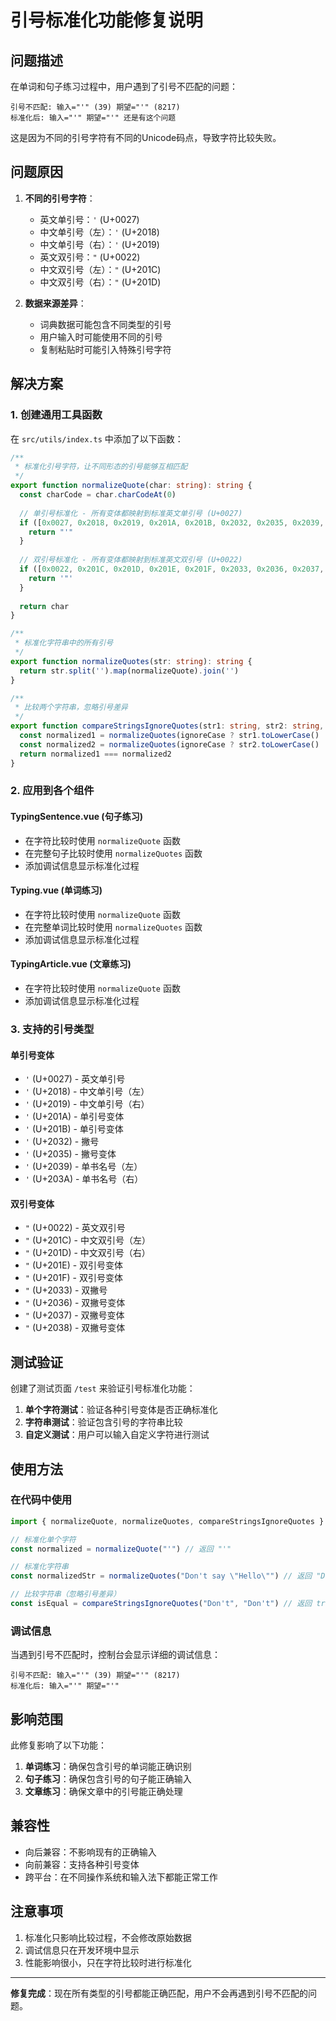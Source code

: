 # 引号标准化功能修复说明

## 问题描述

在单词和句子练习过程中，用户遇到了引号不匹配的问题：

```
引号不匹配: 输入="'" (39) 期望="'" (8217)
标准化后: 输入="'" 期望="'" 还是有这个问题
```

这是因为不同的引号字符有不同的Unicode码点，导致字符比较失败。

## 问题原因

1. **不同的引号字符**：
   - 英文单引号：`'` (U+0027)
   - 中文单引号（左）：`'` (U+2018)
   - 中文单引号（右）：`'` (U+2019)
   - 英文双引号：`"` (U+0022)
   - 中文双引号（左）：`"` (U+201C)
   - 中文双引号（右）：`"` (U+201D)

2. **数据来源差异**：
   - 词典数据可能包含不同类型的引号
   - 用户输入时可能使用不同的引号
   - 复制粘贴时可能引入特殊引号字符

## 解决方案

### 1. 创建通用工具函数

在 `src/utils/index.ts` 中添加了以下函数：

```typescript
/**
 * 标准化引号字符，让不同形态的引号能够互相匹配
 */
export function normalizeQuote(char: string): string {
  const charCode = char.charCodeAt(0)
  
  // 单引号标准化 - 所有变体都映射到标准英文单引号 (U+0027)
  if ([0x0027, 0x2018, 0x2019, 0x201A, 0x201B, 0x2032, 0x2035, 0x2039, 0x203A].includes(charCode)) {
    return "'"
  }
  
  // 双引号标准化 - 所有变体都映射到标准英文双引号 (U+0022)
  if ([0x0022, 0x201C, 0x201D, 0x201E, 0x201F, 0x2033, 0x2036, 0x2037, 0x2038].includes(charCode)) {
    return '"'
  }
  
  return char
}

/**
 * 标准化字符串中的所有引号
 */
export function normalizeQuotes(str: string): string {
  return str.split('').map(normalizeQuote).join('')
}

/**
 * 比较两个字符串，忽略引号差异
 */
export function compareStringsIgnoreQuotes(str1: string, str2: string, ignoreCase: boolean = false): boolean {
  const normalized1 = normalizeQuotes(ignoreCase ? str1.toLowerCase() : str1)
  const normalized2 = normalizeQuotes(ignoreCase ? str2.toLowerCase() : str2)
  return normalized1 === normalized2
}
```

### 2. 应用到各个组件

#### TypingSentence.vue (句子练习)
- 在字符比较时使用 `normalizeQuote` 函数
- 在完整句子比较时使用 `normalizeQuotes` 函数
- 添加调试信息显示标准化过程

#### Typing.vue (单词练习)
- 在字符比较时使用 `normalizeQuote` 函数
- 在完整单词比较时使用 `normalizeQuotes` 函数
- 添加调试信息显示标准化过程

#### TypingArticle.vue (文章练习)
- 在字符比较时使用 `normalizeQuote` 函数
- 添加调试信息显示标准化过程

### 3. 支持的引号类型

#### 单引号变体
- `'` (U+0027) - 英文单引号
- `'` (U+2018) - 中文单引号（左）
- `'` (U+2019) - 中文单引号（右）
- `'` (U+201A) - 单引号变体
- `'` (U+201B) - 单引号变体
- `'` (U+2032) - 撇号
- `'` (U+2035) - 撇号变体
- `'` (U+2039) - 单书名号（左）
- `'` (U+203A) - 单书名号（右）

#### 双引号变体
- `"` (U+0022) - 英文双引号
- `"` (U+201C) - 中文双引号（左）
- `"` (U+201D) - 中文双引号（右）
- `"` (U+201E) - 双引号变体
- `"` (U+201F) - 双引号变体
- `"` (U+2033) - 双撇号
- `"` (U+2036) - 双撇号变体
- `"` (U+2037) - 双撇号变体
- `"` (U+2038) - 双撇号变体

## 测试验证

创建了测试页面 `/test` 来验证引号标准化功能：

1. **单个字符测试**：验证各种引号变体是否正确标准化
2. **字符串测试**：验证包含引号的字符串比较
3. **自定义测试**：用户可以输入自定义字符进行测试

## 使用方法

### 在代码中使用

```typescript
import { normalizeQuote, normalizeQuotes, compareStringsIgnoreQuotes } from '@/utils/index'

// 标准化单个字符
const normalized = normalizeQuote("'") // 返回 "'"

// 标准化字符串
const normalizedStr = normalizeQuotes("Don't say \"Hello\"") // 返回 "Don't say "Hello""

// 比较字符串（忽略引号差异）
const isEqual = compareStringsIgnoreQuotes("Don't", "Don't") // 返回 true
```

### 调试信息

当遇到引号不匹配时，控制台会显示详细的调试信息：

```
引号不匹配: 输入="'" (39) 期望="'" (8217)
标准化后: 输入="'" 期望="'"
```

## 影响范围

此修复影响了以下功能：

1. **单词练习**：确保包含引号的单词能正确识别
2. **句子练习**：确保包含引号的句子能正确输入
3. **文章练习**：确保文章中的引号能正确处理

## 兼容性

- 向后兼容：不影响现有的正确输入
- 向前兼容：支持各种引号变体
- 跨平台：在不同操作系统和输入法下都能正常工作

## 注意事项

1. 标准化只影响比较过程，不会修改原始数据
2. 调试信息只在开发环境中显示
3. 性能影响很小，只在字符比较时进行标准化

---

**修复完成**：现在所有类型的引号都能正确匹配，用户不会再遇到引号不匹配的问题。 